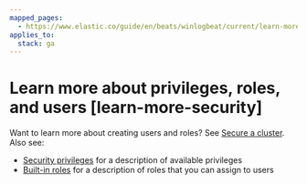 ```yaml
---
mapped_pages:
  - https://www.elastic.co/guide/en/beats/winlogbeat/current/learn-more-security.html
applies_to:
  stack: ga
---
```


# Learn more about privileges, roles, and users [learn-more-security]

Want to learn more about creating users and roles? See [Secure a cluster](docs-content://deploy-manage/security.md). Also see:

* [Security privileges](elasticsearch://reference/elasticsearch/security-privileges.md) for a description of available privileges
* [Built-in roles](elasticsearch://reference/elasticsearch/roles.md) for a description of roles that you can assign to users

